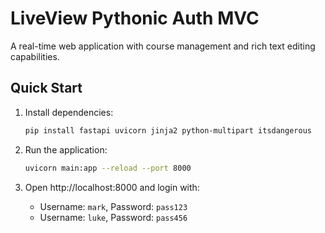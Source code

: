 # LiveView Pythonic Auth MVC

A real-time web application with course management and rich text editing capabilities.

## Quick Start

1. Install dependencies:
   ```bash
   pip install fastapi uvicorn jinja2 python-multipart itsdangerous
   ```

2. Run the application:
   ```bash
   uvicorn main:app --reload --port 8000
   ```

3. Open http://localhost:8000 and login with:
   - Username: `mark`, Password: `pass123`
   - Username: `luke`, Password: `pass456`